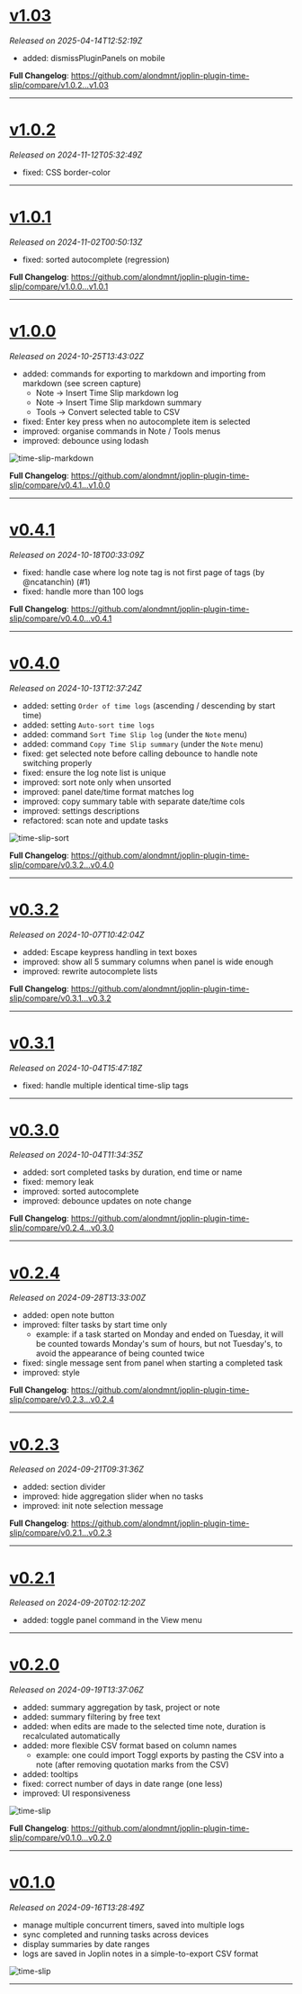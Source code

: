 # [v1.03](https://github.com/alondmnt/joplin-plugin-time-slip/releases/tag/v1.03)
*Released on 2025-04-14T12:52:19Z*

- added: dismissPluginPanels on mobile

**Full Changelog**: https://github.com/alondmnt/joplin-plugin-time-slip/compare/v1.0.2...v1.03

---

# [v1.0.2](https://github.com/alondmnt/joplin-plugin-time-slip/releases/tag/v1.0.2)
*Released on 2024-11-12T05:32:49Z*

- fixed: CSS border-color

---

# [v1.0.1](https://github.com/alondmnt/joplin-plugin-time-slip/releases/tag/v1.0.1)
*Released on 2024-11-02T00:50:13Z*

- fixed: sorted autocomplete (regression)

**Full Changelog**: https://github.com/alondmnt/joplin-plugin-time-slip/compare/v1.0.0...v1.0.1

---

# [v1.0.0](https://github.com/alondmnt/joplin-plugin-time-slip/releases/tag/v1.0.0)
*Released on 2024-10-25T13:43:02Z*

- added: commands for exporting to markdown and importing from markdown (see screen capture)
    - Note -> Insert Time Slip markdown log
    - Note -> Insert Time Slip markdown summary
    - Tools -> Convert selected table to CSV
- fixed: Enter key press when no autocomplete item is selected
- improved: organise commands in Note / Tools menus
- improved: debounce using lodash

![time-slip-markdown](https://github.com/user-attachments/assets/57977c90-0db3-4775-afc8-8765f5f3e849)

**Full Changelog**: https://github.com/alondmnt/joplin-plugin-time-slip/compare/v0.4.1...v1.0.0

---

# [v0.4.1](https://github.com/alondmnt/joplin-plugin-time-slip/releases/tag/v0.4.1)
*Released on 2024-10-18T00:33:09Z*

- fixed: handle case where log note tag is not first page of tags (by @ncatanchin) (#1)
- fixed: handle more than 100 logs

**Full Changelog**: https://github.com/alondmnt/joplin-plugin-time-slip/compare/v0.4.0...v0.4.1

---

# [v0.4.0](https://github.com/alondmnt/joplin-plugin-time-slip/releases/tag/v0.4.0)
*Released on 2024-10-13T12:37:24Z*

- added: setting `Order of time logs` (ascending / descending by start time)
- added: setting `Auto-sort time logs`
- added: command `Sort Time Slip log` (under the `Note` menu)
- added: command `Copy Time Slip summary` (under the `Note` menu)
- fixed: get selected note before calling debounce to handle note switching properly
- fixed: ensure the log note list is unique
- improved: sort note only when unsorted
- improved: panel date/time format matches log
- improved: copy summary table with separate date/time cols
- improved: settings descriptions
- refactored: scan note and update tasks

![time-slip-sort](https://github.com/user-attachments/assets/8c3aed47-7116-4711-a3cf-bcd5b380e4b2)

**Full Changelog**: https://github.com/alondmnt/joplin-plugin-time-slip/compare/v0.3.2...v0.4.0

---

# [v0.3.2](https://github.com/alondmnt/joplin-plugin-time-slip/releases/tag/v0.3.2)
*Released on 2024-10-07T10:42:04Z*

- added: Escape keypress handling in text boxes
- improved: show all 5 summary columns when panel is wide enough
- improved: rewrite autocomplete lists

**Full Changelog**: https://github.com/alondmnt/joplin-plugin-time-slip/compare/v0.3.1...v0.3.2

---

# [v0.3.1](https://github.com/alondmnt/joplin-plugin-time-slip/releases/tag/v0.3.1)
*Released on 2024-10-04T15:47:18Z*

- fixed: handle multiple identical time-slip tags

---

# [v0.3.0](https://github.com/alondmnt/joplin-plugin-time-slip/releases/tag/v0.3.0)
*Released on 2024-10-04T11:34:35Z*

- added: sort completed tasks by duration, end time or name
- fixed: memory leak
- improved: sorted autocomplete
- improved: debounce updates on note change

**Full Changelog**: https://github.com/alondmnt/joplin-plugin-time-slip/compare/v0.2.4...v0.3.0

---

# [v0.2.4](https://github.com/alondmnt/joplin-plugin-time-slip/releases/tag/v0.2.4)
*Released on 2024-09-28T13:33:00Z*

- added: open note button
- improved: filter tasks by start time only
    - example: if a task started on Monday and ended on Tuesday, it will be counted towards Monday's sum of hours, but not Tuesday's, to avoid the appearance of being counted twice
- fixed: single message sent from panel when starting a completed task
- improved: style

**Full Changelog**: https://github.com/alondmnt/joplin-plugin-time-slip/compare/v0.2.3...v0.2.4

---

# [v0.2.3](https://github.com/alondmnt/joplin-plugin-time-slip/releases/tag/v0.2.3)
*Released on 2024-09-21T09:31:36Z*

- added: section divider
- improved: hide aggregation slider when no tasks
- improved: init note selection message

**Full Changelog**: https://github.com/alondmnt/joplin-plugin-time-slip/compare/v0.2.1...v0.2.3

---

# [v0.2.1](https://github.com/alondmnt/joplin-plugin-time-slip/releases/tag/v0.2.1)
*Released on 2024-09-20T02:12:20Z*

- added: toggle panel command in the View menu

---

# [v0.2.0](https://github.com/alondmnt/joplin-plugin-time-slip/releases/tag/v0.2.0)
*Released on 2024-09-19T13:37:06Z*

- added: summary aggregation by task, project or note
- added: summary filtering by free text
- added: when edits are made to the selected time note, duration is recalculated automatically
- added: more flexible CSV format based on column names
    - example: one could import Toggl exports by pasting the CSV into a note (after removing quotation marks from the CSV)
- added: tooltips
- fixed: correct number of days in date range (one less)
- improved: UI responsiveness 

![time-slip](https://github.com/user-attachments/assets/817eca53-bb36-4170-aec4-53ccb7d1f4dd)

**Full Changelog**: https://github.com/alondmnt/joplin-plugin-time-slip/compare/v0.1.0...v0.2.0

---

# [v0.1.0](https://github.com/alondmnt/joplin-plugin-time-slip/releases/tag/v0.1.0)
*Released on 2024-09-16T13:28:49Z*

- manage multiple concurrent timers, saved into multiple logs
- sync completed and running tasks across devices
- display summaries by date ranges
- logs are saved in Joplin notes in a simple-to-export CSV format

![time-slip](https://github.com/user-attachments/assets/269cad0e-58af-4abd-994d-35449d8c0b66)

---
